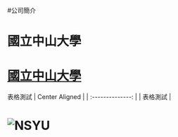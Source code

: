#公司簡介
# 國立中山大學
# [國立中山大學](https://www.nsysu.edu.tw/)
表格測試
| Center Aligned |
| :--------------: |
| 表格測試 |
# ![NSYU](school.jpg "國立中山大學")
